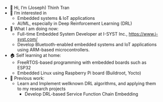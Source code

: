 - 👋 Hi, I’m (Joseph) Thinh Tran
- 👀 I’m interested in 
    - Embedded systems & IoT applications
    - AI/ML, especially in Deep Reinforcement Learning (DRL)
- 🔧 What I am doing now:
    - Full-time Embedded System Developer at I-SYST Inc., https://www.i-syst.com/
    - Develop Bluetooth-enabled embedded systems and IoT applications using ARM-based microcontrollers.
- 🏠 Self learning at home:
    - FreeRTOS-based programming with embedded boards such as ESP32
    - Embedded Linux using Raspberry Pi board (Buildroot, Yocto)
- 🌱 Previous work:
    - Learn and Implement wellknown DRL algorithms, and applying them to my research projects
        - Develop DRL-based Service Function Chain Embedding
  
[//]: <> (- 📫 How to reach me: https://github.com/JosephThinhTran)

<!---
JosephThinhTran/JosephThinhTran is a ✨ special ✨ repository because its `README.md` (this file) appears on your GitHub profile.
You can click the Preview link to take a look at your changes.
- 💞️ I’m looking to collaborate on ...
--->
